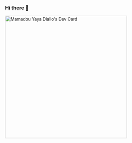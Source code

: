 ### Hi there 👋

<!--
**ViperGhost224/ViperGhost224** is a ✨ _special_ ✨ repository because its `README.md` (this file) appears on your GitHub profile.

Here are some ideas to get you started:

- 🔭 I’m currently working on ...
- 🌱 I’m currently learning ...
- 👯 I’m looking to collaborate on ...
- 🤔 I’m looking for help with ...
- 💬 Ask me about ...
- 📫 How to reach me: ...
- 😄 Pronouns: ...
- ⚡ Fun fact: ...
-->
<a href="https://app.daily.dev/ghost224"><img src="https://github.com/ViperGhost224/ViperGhost224/master/devcard.svg" width="400" alt="Mamadou Yaya Diallo's Dev Card"/></a>
